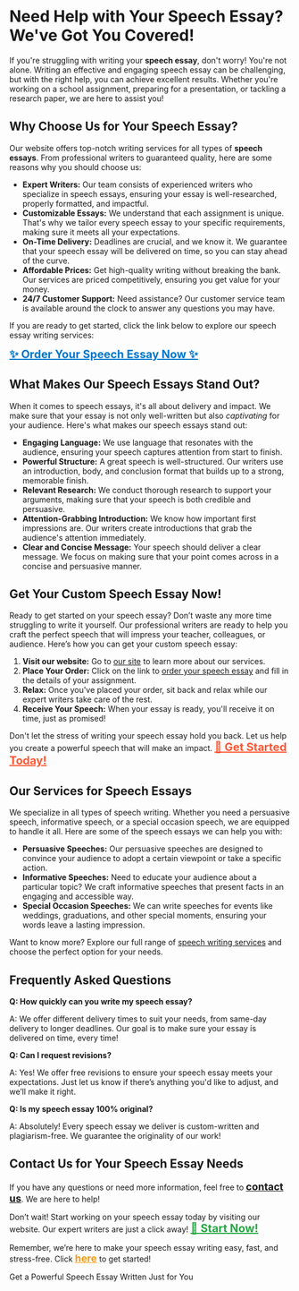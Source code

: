 <h1>Need Help with Your Speech Essay? We've Got You Covered!</h1>

<p>If you're struggling with writing your <strong>speech essay</strong>, don't worry! You're not alone. Writing an effective and engaging speech essay can be challenging, but with the right help, you can achieve excellent results. Whether you're working on a school assignment, preparing for a presentation, or tackling a research paper, we are here to assist you!</p>

<h2>Why Choose Us for Your Speech Essay?</h2>

<p>Our website offers top-notch writing services for all types of <strong>speech essays</strong>. From professional writers to guaranteed quality, here are some reasons why you should choose us:</p>

<ul>
  <li><strong>Expert Writers:</strong> Our team consists of experienced writers who specialize in speech essays, ensuring your essay is well-researched, properly formatted, and impactful.</li>
  <li><strong>Customizable Essays:</strong> We understand that each assignment is unique. That's why we tailor every speech essay to your specific requirements, making sure it meets all your expectations.</li>
  <li><strong>On-Time Delivery:</strong> Deadlines are crucial, and we know it. We guarantee that your speech essay will be delivered on time, so you can stay ahead of the curve.</li>
  <li><strong>Affordable Prices:</strong> Get high-quality writing without breaking the bank. Our services are priced competitively, ensuring you get value for your money.</li>
  <li><strong>24/7 Customer Support:</strong> Need assistance? Our customer service team is available around the clock to answer any questions you may have.</li>
</ul>

<p>If you are ready to get started, click the link below to explore our speech essay writing services:</p>

<a href="https://tinyurl.com/topessay?keyword=speech+essay" style="font-size: 20px; color: #0077cc; font-weight: bold;">✨ <strong>Order Your Speech Essay Now</strong> ✨</a>

<h2>What Makes Our Speech Essays Stand Out?</h2>

<p>When it comes to speech essays, it's all about delivery and impact. We make sure that your essay is not only well-written but also <em>captivating</em> for your audience. Here's what makes our speech essays stand out:</p>

<ul>
  <li><strong>Engaging Language:</strong> We use language that resonates with the audience, ensuring your speech captures attention from start to finish.</li>
  <li><strong>Powerful Structure:</strong> A great speech is well-structured. Our writers use an introduction, body, and conclusion format that builds up to a strong, memorable finish.</li>
  <li><strong>Relevant Research:</strong> We conduct thorough research to support your arguments, making sure that your speech is both credible and persuasive.</li>
  <li><strong>Attention-Grabbing Introduction:</strong> We know how important first impressions are. Our writers create introductions that grab the audience's attention immediately.</li>
  <li><strong>Clear and Concise Message:</strong> Your speech should deliver a clear message. We focus on making sure that your point comes across in a concise and persuasive manner.</li>
</ul>

<h2>Get Your Custom Speech Essay Now!</h2>

<p>Ready to get started on your speech essay? Don’t waste any more time struggling to write it yourself. Our professional writers are ready to help you craft the perfect speech that will impress your teacher, colleagues, or audience. Here’s how you can get your custom speech essay:</p>

<ol>
  <li><strong>Visit our website:</strong> Go to <a href="https://tinyurl.com/topessay?keyword=speech+essay">our site</a> to learn more about our services.</li>
  <li><strong>Place Your Order:</strong> Click on the link to <a href="https://tinyurl.com/topessay?keyword=speech+essay">order your speech essay</a> and fill in the details of your assignment.</li>
  <li><strong>Relax:</strong> Once you've placed your order, sit back and relax while our expert writers take care of the rest.</li>
  <li><strong>Receive Your Speech:</strong> When your essay is ready, you'll receive it on time, just as promised!</li>
</ol>

<p>Don't let the stress of writing your speech essay hold you back. Let us help you create a powerful speech that will make an impact. <a href="https://tinyurl.com/topessay?keyword=speech+essay" style="font-size: 20px; color: #ff5733; font-weight: bold;">🎤 Get Started Today!</a></p>

<h2>Our Services for Speech Essays</h2>

<p>We specialize in all types of speech writing. Whether you need a persuasive speech, informative speech, or a special occasion speech, we are equipped to handle it all. Here are some of the speech essays we can help you with:</p>

<ul>
  <li><strong>Persuasive Speeches:</strong> Our persuasive speeches are designed to convince your audience to adopt a certain viewpoint or take a specific action.</li>
  <li><strong>Informative Speeches:</strong> Need to educate your audience about a particular topic? We craft informative speeches that present facts in an engaging and accessible way.</li>
  <li><strong>Special Occasion Speeches:</strong> We can write speeches for events like weddings, graduations, and other special moments, ensuring your words leave a lasting impression.</li>
</ul>

<p>Want to know more? Explore our full range of <a href="https://tinyurl.com/topessay?keyword=speech+essay">speech writing services</a> and choose the perfect option for your needs.</p>

<h2>Frequently Asked Questions</h2>

<p><strong>Q: How quickly can you write my speech essay?</strong></p>
<p>A: We offer different delivery times to suit your needs, from same-day delivery to longer deadlines. Our goal is to make sure your essay is delivered on time, every time!</p>

<p><strong>Q: Can I request revisions?</strong></p>
<p>A: Yes! We offer free revisions to ensure your speech essay meets your expectations. Just let us know if there’s anything you'd like to adjust, and we’ll make it right.</p>

<p><strong>Q: Is my speech essay 100% original?</strong></p>
<p>A: Absolutely! Every speech essay we deliver is custom-written and plagiarism-free. We guarantee the originality of our work!</p>

<h2>Contact Us for Your Speech Essay Needs</h2>

<p>If you have any questions or need more information, feel free to <a href="https://tinyurl.com/topessay?keyword=speech+essay" style="font-size: 18px; font-weight: bold;">contact us</a>. We are here to help!</p>

<p>Don’t wait! Start working on your speech essay today by visiting our website. Our expert writers are just a click away! <a href="https://tinyurl.com/topessay?keyword=speech+essay" style="font-size: 20px; color: #28a745; font-weight: bold;">🎯 Start Now!</a></p>

<p>Remember, we’re here to make your speech essay writing easy, fast, and stress-free. Click <a href="https://tinyurl.com/topessay?keyword=speech+essay" style="font-size: 18px; color: #f39c12; font-weight: bold;">here</a> to get started!</p>
Get a Powerful Speech Essay Written Just for You
